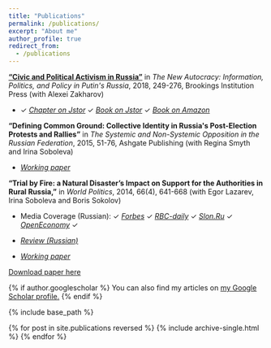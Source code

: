 ```yaml
---
title: "Publications"
permalink: /publications/
excerpt: "About me"
author_profile: true
redirect_from: 
  - /publications
---
```


[**“Civic and Political Activism in Russia”**](http://www.jstor.org/stable/10.7864/j.ctt1zkjzsh.13) in *The New Autocracy: Information, Politics, and Policy in Putin's Russia*, 2018, 249-276, Brookings Institution Press (with Alexei Zakharov)

*  ✓  [_Chapter on Jstor_](http://www.jstor.org/stable/10.7864/j.ctt1zkjzsh.13)  ✓  [_Book on Jstor_](http://www.jstor.org/stable/10.7864/j.ctt1zkjzsh)  ✓  [_Book on Amazon_](https://www.amazon.com/New-Autocracy-Information-Politics-Policy-ebook/dp/B06XNXG12Z/ref=sr_1_1?ie=UTF8&qid=1519337387&sr=8-1&keywords=The+New+Autocracy%3A+Information%2C+Politics%2C+and+Policy+in+Putin%27s+Russia)

**“Defining Common Ground: Collective Identity in Russia's Post-Election Protests and Rallies”** in *The Systemic and Non-Systemic Opposition in the Russian Federation*, 2015, 51-76, Ashgate Publishing (with Regina Smyth and Irina Soboleva)

* [_Working paper_](https://AntonSobolev.github.com/files/2013-Defining-Commong-Ground.pdf)

**“Trial by Fire: a Natural Disaster’s Impact on Support for the Authorities in Rural Russia,”** in *World Politics*, 2014, 66(4), 641-668  (with Egor Lazarev, Irina Soboleva and Boris Sokolov) 

* Media Coverage (Russian):  ✓ [_Forbes_](http://www.forbes.ru/mneniya-column/tsennosti/263735-ekran-voiny-kak-televidenie-pogruzhaet-naselenie-v-paralellnuyu-real) ✓  [_RBC-daily_](http://www.rbcdaily.ru/politics/562949982701139)   ✓  [_Slon.Ru_](http://slon.ru/economics/kak_rossiyskie_derevni_sgoreli_vo_slavu_putina-763366.xhtml)   ✓  [_OpenEconomy_](http://opec.ru/1632624.html)  ✓  

* [_Review (Russian)_](http://www.hse.ru/data/2012/03/31/1265112211/TbF%20Description%20SocEcon%20Sobolev.pdf)

* [_Working paper_](http://papers.ssrn.com/sol3/papers.cfm?abstract_id=2011975)









[Download paper here](http://academicpages.github.io/files/paper1.pdf)









{% if author.googlescholar %}
  You can also find my articles on <u><a href="{{author.googlescholar}}">my Google Scholar profile</a>.</u>
{% endif %}

{% include base_path %}

{% for post in site.publications reversed %}
  {% include archive-single.html %}
{% endfor %}
